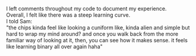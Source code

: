 I left comments throughout my code to document my experience.  
Overall, I felt like there was a steep learning curve.  
I told Sam:  
"the chips kinda feel like looking a cuniform
like, kinda alien and simple but hard to wrap my mind around? 
and once you walk back from the more familiar way of looking at it, then, you can see how it makes sense. 
it feels like learning binary all over again haha"  
